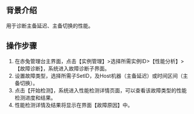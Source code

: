## 背景介绍
用于诊断主备延迟、主备切换的性能。 
## 操作步骤
1. 在赤兔管理台主界面，点击【实例管理】>选择所需实例ID>【性能分析】>【故障诊断】，系统进入故障诊断子界面。
2. 设置故障类型，选择所需子SetID，及Host机器（主备延迟）或时间区间（主备切换）。
3. 点击【开始检测】，系统进入性能检测详情页面，可以查看该故障类型的性能检测进度和结果。
4. 性能检测详情及结果将显示在界面【故障原因】中。
